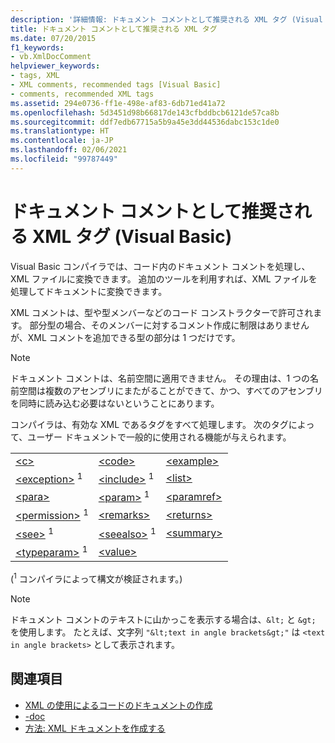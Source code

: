 ```yaml
---
description: '詳細情報: ドキュメント コメントとして推奨される XML タグ (Visual Basic)'
title: ドキュメント コメントとして推奨される XML タグ
ms.date: 07/20/2015
f1_keywords:
- vb.XmlDocComment
helpviewer_keywords:
- tags, XML
- XML comments, recommended tags [Visual Basic]
- comments, recommended XML tags
ms.assetid: 294e0736-ff1e-498e-af83-6db71ed41a72
ms.openlocfilehash: 5d3451d98b66817de143cfbddbcb6121de57ca8b
ms.sourcegitcommit: ddf7edb67715a5b9a45e3dd44536dabc153c1de0
ms.translationtype: HT
ms.contentlocale: ja-JP
ms.lasthandoff: 02/06/2021
ms.locfileid: "99787449"
---
```

# <a name="recommended-xml-tags-for-documentation-comments-visual-basic"></a>ドキュメント コメントとして推奨される XML タグ (Visual Basic)

Visual Basic コンパイラでは、コード内のドキュメント コメントを処理し、XML ファイルに変換できます。 追加のツールを利用すれば、XML ファイルを処理してドキュメントに変換できます。  
  
 XML コメントは、型や型メンバーなどのコード コンストラクターで許可されます。 部分型の場合、そのメンバーに対するコメント作成に制限はありませんが、XML コメントを追加できる型の部分は 1 つだけです。  
  
> [!NOTE]
> ドキュメント コメントは、名前空間に適用できません。 その理由は、1 つの名前空間は複数のアセンブリにまたがることができて、かつ、すべてのアセンブリを同時に読み込む必要はないということにあります。  
  
 コンパイラは、有効な XML であるタグをすべて処理します。 次のタグによって、ユーザー ドキュメントで一般的に使用される機能が与えられます。  
  
||||  
|---|---|---|  
|[\<c>](c.md)|[\<code>](code.md)|[\<example>](example.md)|  
|[\<exception>](exception.md) <sup>1</sup>|[\<include>](include.md) <sup>1</sup>|[\<list>](list.md)|  
|[\<para>](para.md)|[\<param>](param.md) <sup>1</sup>|[\<paramref>](paramref.md)|  
|[\<permission>](permission.md) <sup>1</sup>|[\<remarks>](remarks.md)|[\<returns>](returns.md)|  
|[\<see>](see.md) <sup>1</sup>|[\<seealso>](seealso.md) <sup>1</sup>|[\<summary>](summary.md)|  
|[\<typeparam>](typeparam.md) <sup>1</sup>|[\<value>](value.md)||  
  
 (<sup>1</sup> コンパイラによって構文が検証されます。)  
  
> [!NOTE]
> ドキュメント コメントのテキストに山かっこを表示する場合は、`&lt;` と `&gt;` を使用します。 たとえば、文字列 `"&lt;text in angle brackets&gt;"` は `<text in angle brackets>` として表示されます。  
  
## <a name="see-also"></a>関連項目

- [XML の使用によるコードのドキュメントの作成](../../programming-guide/program-structure/documenting-your-code-with-xml.md)
- [-doc](../../reference/command-line-compiler/doc.md)
- [方法: XML ドキュメントを作成する](../../programming-guide/program-structure/how-to-create-xml-documentation.md)
